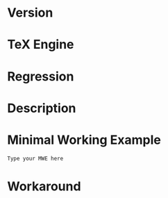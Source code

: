 <!-- Issues can be opened in English or French (I prefer French). Please fill out this form.
Please open one issue per problem, and not a single issue for multiple problems. -->

# Version

<!-- Provide the version of reledmac / reledpar that appears in your LaTeX .log file, such as 2019/01/22 v2.30.0. If you are using a development version, please specify the branch. -->

# TeX Engine

<!-- Do you use pdfLaTeX, XeLateX or LuaLaTeX? Does changing the engine change anything? -->

# Regression

<!-- If this is a newly introduced problem, please indicate the last working version of reledmac/reledpar. -->



# Description

<!-- Include these details:
Does the problem happen only when combined with certain packages?
Does the problem happen both in parallel typesetting and normal typesetting? -->



# Minimal Working Example

<!-- Instructions for creating an MWE:
https://tex.meta.stackexchange.com/questions/228/ive-just-been-asked-to-write-a-minimal-example-what-is-that
If the problem occurs both in parallel typesetting and normal typesetting, please make your MWE in normal typesetting.
Please avoid:
- custom commands: use standard reledmac command in your example;
- unrequired package in your preamble;
- blindtext and other false text packages;
Please prefer examples in the following languages
- French
- Latin
- Latin
- Greek
If your problem is absolutly linked to some other language, you can use it, but please add very explicit explanation.

Please avoid not standard font. If required, please provide a link to the font used.
-->

```latex
Type your MWE here
```

# Workaround

<!-- If you know a workaround please describe it briefly for other users with the same issue. -->
